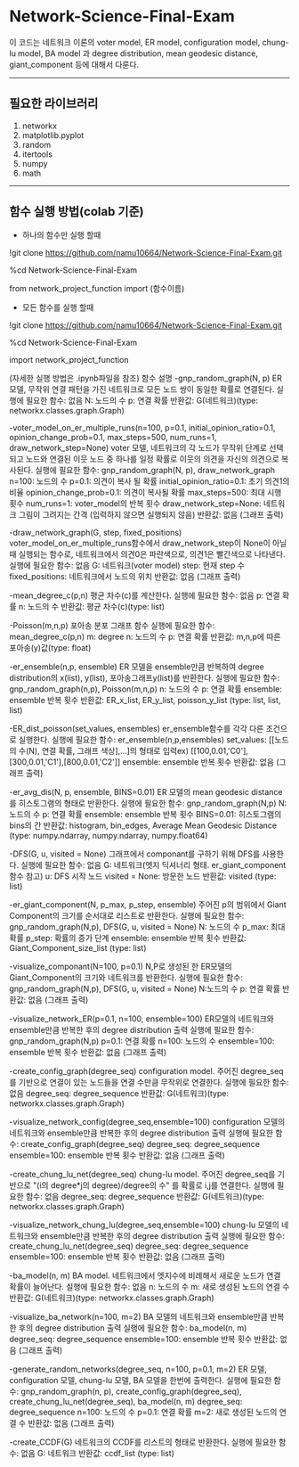# Network-Science-Final-Exam

이 코드는 네트워크 이론의 voter model, ER model, configuration model, chung-lu model, BA model 과 degree distribution, mean geodesic distance,  giant_component 등에 대해서 다룬다. 

---

## **필요한 라이브러리**
1. networkx
2. matplotlib.pyplot
3. random
4. itertools
5. numpy
6. math

---

## **함수 실행 방법(colab 기준)**

* 하나의 함수만 실행 할때

!git clone https://github.com/namu10664/Network-Science-Final-Exam.git

%cd Network-Science-Final-Exam

from network_project_function import (함수이름)

* 모든 함수를 실행 할때

!git clone https://github.com/namu10664/Network-Science-Final-Exam.git

%cd Network-Science-Final-Exam

import network_project_function

(자세한 실행 방법은 .ipynb파일을 참조)
함수 설명
-gnp_random_graph(N, p)
ER 모델, 무작위 연결 패턴을 가진 네트워크로 모든 노드 쌍이 동일한 확률로 연결된다.
실행에 필요한 함수: 없음
N: 노드의 수
p: 연결 확률
반환값: G(네트워크)(type: networkx.classes.graph.Graph)

-voter_model_on_er_multiple_runs(n=100, p=0.1, initial_opinion_ratio=0.1, opinion_change_prob=0.1, max_steps=500, num_runs=1, draw_network_step=None)
voter 모델, 네트워크의 각 노드가 무작위 단계로 선택되고 노드와 연결된 이웃 노드 중 하나를 일정 확률로 이웃의 의견을 자신의 의견으로 복사된다.
실행에 필요한 함수: gnp_random_graph(N, p), draw_network_graph
n=100: 노드의 수
p=0.1: 의견이 복사 될 확률
initial_opinion_ratio=0.1: 초기 의견1의 비율
opinion_change_prob=0.1: 의견이 복사될 확률
max_steps=500: 최대 시행 횟수
num_runs=1: voter_model의 반복 횟수
draw_network_step=None: 네트워크 그림이 그려지는 간격 (입력하지 않으면 실행되지 않음)
반환값: 없음 (그래프 출력)

-draw_network_graph(G, step, fixed_positions)
voter_model_on_er_multiple_runs함수에서 draw_network_step이 None이 아닐때 실행되는 함수로, 네트워크에서 의견0은 파란색으로, 의견1은 빨간색으로 나타낸다.
실행에 필요한 함수: 없음
G: 네트워크(voter model)
step: 현재 step 수
fixed_positions: 네트워크에서 노드의 위치
반환값: 없음 (그래프 출력)

-mean_degree_c(p,n)
평균 차수(c)를 계산한다.
실행에 필요한 함수: 없음
p: 연결 확률
n: 노드의 수
반환값: 평균 차수(c)(type: list)

-Poisson(m,n,p)
포아송 분포 그래프 함수
실행에 필요한 함수: mean_degree_c(p,n)
m: degree
n: 노드의 수
p: 연결 확률
반환값: m,n,p에 따른 포아송(y)값(type: float)

-er_ensemble(n,p, ensemble)
ER 모델을 ensemble만큼 반복하여 degree distribution의 x(list), y(list), 포아송그래프y(list)를 반환한다.
실행에 필요한 함수: gnp_random_graph(n,p), Poisson(m,n,p)
n: 노드의 수
p: 연결 확률
ensemble: ensemble 반복 횟수
반환값: ER_x_list, ER_y_list, poisson_y_list (type: list, list, list)

-ER_dist_poisson(set_values, ensembles)
er_ensemble함수를 각각 다른 조건으로 실행한다.
실행에 필요한 함수: er_ensemble(n,p,ensembles)
set_values: [[노드의 수(N), 연결 확률, 그래프 색상],...]의 형태로 입력ex) [[100,0.01,'C0'],[300,0.01,'C1'],[800,0.01,'C2']]
ensemble: ensemble 반복 횟수
반환값: 없음 (그래프 출력)

-er_avg_dis(N, p, ensemble, BINS=0.01)
ER 모델의 mean geodesic distance를 히스토그램의 형태로 반환한다.
실행에 필요한 함수: gnp_random_graph(N,p)
N:노드의 수
p: 연결 확률
ensemble: ensemble 반복 횟수
BINS=0.01: 히스토그램의 bins의 간
반환값: histogram, bin_edges, Average Mean Geodesic Distance (type: numpy.ndarray, numpy.ndarray, numpy.float64)

-DFS(G, u, visited = None)
그래프에서 componant를 구하기 위해 DFS를 사용한다.
실행에 필요한 함수: 없음
G: 네트워크(엣지 딕셔너리 형태. er_giant_component함수 참고)
u: DFS 시작 노드
visited = None: 방문한 노드
반환값: visited (type: list)

-er_giant_component(N, p_max, p_step, ensemble)
주어진 p의 범위에서 Giant Component의 크기를 순서대로 리스트로 반환한다.
실행에 필요한 함수: gnp_random_graph(N,p), DFS(G, u, visited = None)
N: 노드의 수
p_max: 최대 확률
p_step: 확률의 증가 단계
ensemble: ensemble 반복 횟수
반환값: Giant_Component_size_list (type: list)

-visualize_componant(N=100, p=0.1)
N,P로 생성된 한 ER모델의 Giant_Component의 크기와 네트워크를 반환한다.
실행에 필요한 함수: gnp_random_graph(N,p), DFS(G, u, visited = None)
N:노드의 수
p: 연결 확률
반환값: 없음 (그래프 출력)

-visualize_network_ER(p=0.1, n=100, ensemble=100)
ER모델의 네트워크와 ensemble만큼 반복한 후의 degree distribution 출력
실행에 필요한 함수: gnp_random_graph(N,p)
p=0.1: 연결 확률
n=100: 노드의 수
ensemble=100: ensemble 반복 횟수
반환값: 없음 (그래프 출력)

-create_config_graph(degree_seq)
configuration model. 주어진 degree_seq를 기반으로 연결이 있는 노드들을 연결 수만큼 무작위로 연결한다.
실행에 필요한 함수: 없음
degree_seq: degree_sequence
반환값: G(네트워크)(type: networkx.classes.graph.Graph)

-visualize_network_config(degree_seq,ensemble=100)
configuration 모델의 네트워크와 ensemble만큼 반복한 후의 degree distribution 출력
실행에 필요한 함수: create_config_graph(degree_seq)
degree_seq: degree_sequence
ensemble=100: ensemble 반복 횟수
반환값: 없음 (그래프 출력)

-create_chung_lu_net(degree_seq)
chung-lu model. 주어진 degree_seq를 기반으로 "(i의 degree*j의 degree)/degree의 수" 를 확률로 i,j를 연결한다.
실행에 필요한 함수: 없음
degree_seq: degree_sequence
반환값: G(네트워크)(type: networkx.classes.graph.Graph)

-visualize_network_chung_lu(degree_seq,ensemble=100)
chung-lu 모델의 네트워크와 ensemble만큼 반복한 후의 degree distribution 출력
실행에 필요한 함수: create_chung_lu_net(degree_seq)
degree_seq: degree_sequence
ensemble=100: ensemble 반복 횟수
반환값: 없음 (그래프 출력)

-ba_model(n, m)
BA model. 네트워크에서 엣지수에 비례해서 새로운 노드가 연결 확률이 늘어난다.
실행에 필요한 함수: 없음
n: 노드의 수
m: 새로 생성된 노드의 연결 수
반환값: G(네트워크)(type: networkx.classes.graph.Graph)

-visualize_ba_network(n=100, m=2)
BA 모델의 네트워크와 ensemble만큼 반복한 후의 degree distribution 출력
실행에 필요한 함수: ba_model(n, m)
degree_seq: degree_sequence
ensemble=100: ensemble 반복 횟수
반환값: 없음 (그래프 출력)

-generate_random_networks(degree_seq, n=100, p=0.1, m=2)
ER 모델, configuration 모델, chung-lu 모델, BA 모델을 한번에 출력한다.
실행에 필요한 함수: gnp_random_graph(n, p), create_config_graph(degree_seq), create_chung_lu_net(degree_seq), ba_model(n, m)
degree_seq: degree_sequence
n=100: 노드의 수
p=0.1: 연결 확률
m=2: 새로 생성된 노드의 연결 수
반환값: 없음 (그래프 출력)

-create_CCDF(G)
네트워크의 CCDF를 리스트의 형태로 반환한다.
실행에 필요한 함수: 없음
G: 네트워크
반환값: ccdf_list (type: list)
